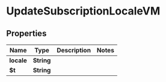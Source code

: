 

# UpdateSubscriptionLocaleVM


## Properties

| Name | Type | Description | Notes |
|------------ | ------------- | ------------- | -------------|
|**locale** | **String** |  |  |
|**$t** | **String** |  |  |



